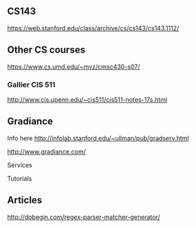 ## CS143

https://web.stanford.edu/class/archive/cs/cs143/cs143.1112/

## Other CS courses

https://www.cs.umd.edu/~mvz/cmsc430-s07/

### Gallier CIS 511

http://www.cis.upenn.edu/~cis511/cis511-notes-17s.html

## Gradiance

Info here http://infolab.stanford.edu/~ullman/pub/gradserv.html

http://www.gradiance.com/

Services

Tutorials

## Articles

http://dobegin.com/regex-parser-matcher-generator/

